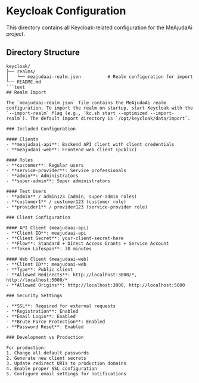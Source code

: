 # Keycloak Configuration

This directory contains all Keycloak-related configuration for the MeAjudaAi project.

## Directory Structure

```text
keycloak/
├── realms/
│   └── meajudaai-realm.json          # Realm configuration for import
└── README.md
```text
## Realm Import

The `meajudaai-realm.json` file contains the MeAjudaAi realm configuration. To import the realm on startup, start Keycloak with the `--import-realm` flag (e.g., `kc.sh start --optimized --import-realm`). The default import directory is `/opt/keycloak/data/import`.

### Included Configuration

#### Clients
- **meajudaai-api**: Backend API client with client credentials
- **meajudaai-web**: Frontend web client (public)

#### Roles
- **customer**: Regular users
- **service-provider**: Service professionals  
- **admin**: Administrators
- **super-admin**: Super administrators

#### Test Users
- **admin** / admin123 (admin, super-admin roles)
- **customer1** / customer123 (customer role)
- **provider1** / provider123 (service-provider role)

### Client Configuration

#### API Client (meajudaai-api)
- **Client ID**: meajudaai-api
- **Client Secret**: your-client-secret-here
- **Flow**: Standard + Direct Access Grants + Service Account
- **Token Lifespan**: 30 minutes

#### Web Client (meajudaai-web)  
- **Client ID**: meajudaai-web
- **Type**: Public client
- **Allowed Redirects**: http://localhost:3000/*, http://localhost:5000/*
- **Allowed Origins**: http://localhost:3000, http://localhost:5000

### Security Settings

- **SSL**: Required for external requests
- **Registration**: Enabled
- **Email Login**: Enabled
- **Brute Force Protection**: Enabled
- **Password Reset**: Enabled

### Development vs Production

For production:
1. Change all default passwords
2. Generate new client secrets
3. Update redirect URIs to production domains
4. Enable proper SSL configuration
5. Configure email settings for notifications